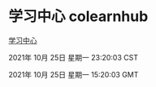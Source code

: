 # 学习中心 colearnhub
[学习中心](http://:56308/colearnhub/)

2021年 10月 25日 星期一 23:20:03 CST

2021年 10月 25日 星期一 15:20:03 GMT
